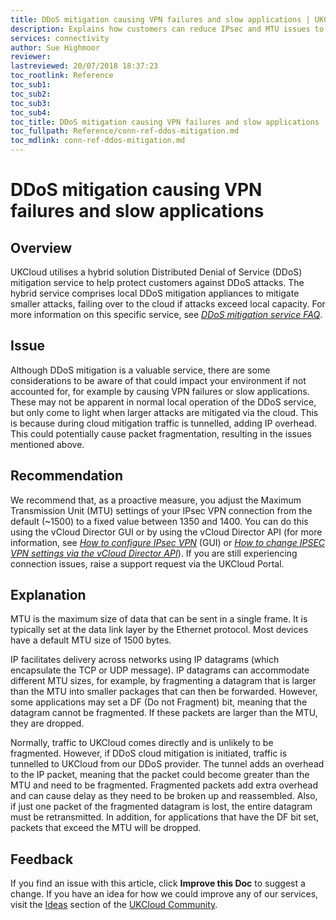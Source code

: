 ```yaml
---
title: DDoS mitigation causing VPN failures and slow applications | UKCloud Ltd
description: Explains how customers can reduce IPsec and MTU issues to allow packets to traverse the internet and enter the UKCloud platform
services: connectivity
author: Sue Highmoor
reviewer:
lastreviewed: 20/07/2018 18:37:23
toc_rootlink: Reference
toc_sub1: 
toc_sub2:
toc_sub3:
toc_sub4:
toc_title: DDoS mitigation causing VPN failures and slow applications
toc_fullpath: Reference/conn-ref-ddos-mitigation.md
toc_mdlink: conn-ref-ddos-mitigation.md
---
```


# DDoS mitigation causing VPN failures and slow applications

## Overview

UKCloud utilises a hybrid solution Distributed Denial of Service (DDoS) mitigation service to help protect customers against DDoS attacks. The hybrid service comprises local DDoS mitigation appliances to mitigate smaller attacks, failing over to the cloud if attacks exceed local capacity. For more information on this specific service, see [*DDoS mitigation service FAQ*](conn-faq-ddos.md).

## Issue

Although DDoS mitigation is a valuable service, there are some considerations to be aware of that could impact your environment if not accounted for, for example by causing VPN failures or slow applications. These may not be apparent in normal local operation of the DDoS service, but only come to light when larger attacks are mitigated via the cloud. This is because during cloud mitigation traffic is tunnelled, adding IP overhead. This could potentially cause packet fragmentation, resulting in the issues mentioned above.

## Recommendation

We recommend that, as a proactive measure, you adjust the Maximum Transmission Unit (MTU) settings of your IPsec VPN connection from the default (~1500) to a fixed value between 1350 and 1400. You can do this using the vCloud Director GUI or by using the vCloud Director API (for more information, see [*How to configure IPsec VPN*](../vmware/vmw-how-configure-ipsec-vpn.md) (GUI) or [*How to change IPSEC VPN settings via the vCloud Director API*](../vmware/vmw-how-change-ipsec-vpn-api.md)). If you are still experiencing connection issues, raise a support request via the UKCloud Portal.

## Explanation

MTU is the maximum size of data that can be sent in a single frame. It is typically set at the data link layer by the Ethernet protocol. Most devices have a default MTU size of 1500 bytes.

IP facilitates delivery across networks using IP datagrams (which encapsulate the TCP or UDP message). IP datagrams can accommodate different MTU sizes, for example, by fragmenting a datagram that is larger than the MTU into smaller packages that can then be forwarded. However, some applications may set a DF (Do not Fragment) bit, meaning that the datagram cannot be fragmented. If these packets are larger than the MTU, they are dropped.

Normally, traffic to UKCloud comes directly and is unlikely to be fragmented. However, if DDoS cloud mitigation is initiated, traffic is tunnelled to UKCloud from our DDoS provider. The tunnel adds an overhead to the IP packet, meaning that the packet could become greater than the MTU and need to be fragmented. Fragmented packets add extra overhead and can cause delay as they need to be broken up and reassembled. Also, if just one packet of the fragmented datagram is lost, the entire datagram must be retransmitted. In addition, for applications that have the DF bit set, packets that exceed the MTU will be dropped.

## Feedback

If you find an issue with this article, click **Improve this Doc** to suggest a change. If you have an idea for how we could improve any of our services, visit the [Ideas](https://community.ukcloud.com/ideas) section of the [UKCloud Community](https://community.ukcloud.com).
